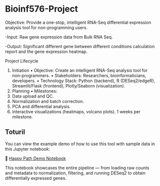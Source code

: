 # Bioinf576-Project

Objective: Provide a one-stop, intelligent RNA-Seq differential expression analysis tool for non-programming users.

-Input: Raw gene expression data from Bulk RNA Seq.

-Output: Significant different gene between different conditions calculation report and the gene expression heatmap. 

Project Lifecycle
1. Initiation
•	Objective: Create an intelligent RNA-Seq analysis tool for non-programmers.
•	Stakeholders: Researchers, bioinformaticians, developers.
•	Technology Stack: Python (backend), R (DESeq2/edgeR), Streamlit/Flask (frontend), Plotly/Seaborn (visualization).
2. Planning
•	Milestones:
1.	Data upload and QC.
2.	Normalization and batch correction.
3.	PCA and differential analysis.
4.	Interactive visualizations (heatmaps, volcano plots).
1 weeks per milestone.

## Toturil 
You can view the example demo of how to use this tool with sample data in this Jupyter notebook:

📎 [Happy Path Demo Notebook](./tutorials/happy_path_demo.ipynb)

This notebook showcases the entire pipeline — from loading raw counts and metadata to normalization, filtering, and running DESeq2 to obtain differentially expressed genes.

